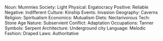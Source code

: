Noun: Mummies
Society: Light
Physical: Ergatocracy
Positive: Reliable
Negative: Indifferent
Culture: Kinship
Events: Invasion
Geography: Caverns
Religion: Spiritualism
Economics: Mutualism
Diets: Nectarivorous
Tech: Stone Age
Nature: Subservient
Conflict: Adaptation
Occupations: Tanner
Symbols: Serpent
Architecture: Underground city
Language: Melodic
Fashion: Draped
Laws: Authoritative